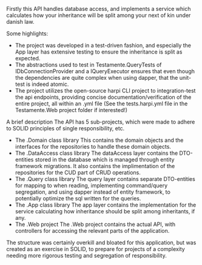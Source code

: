 Firstly this API handles database access, and implements a service which calculates how your inheritance will be split among your next of kin under danish law.

Some highlights:
- The project was developed in a test-driven fashion, and especially the App layer has extensive testing to ensure the inheritance is split as expected.
- The abstractions used to test in Testamente.QueryTests of IDbConnectionProvider and a IQueryExecutor ensures that even though the dependencies are quite complex when using dapper, that the unit-test is indeed atomic.
- The project utilizes the open-source harpi CLI project to integration-test the api endpoints, providing concise documentation/verification of the entire project, all within an .yml file (See the tests.harpi.yml file in the Testamente.Web project folder if interested!)

A brief description
The API has 5 sub-projects, which were made to adhere to SOLID principles of single responsibility, etc.
- The .Domain class library
  This contains the domain objects and the interfaces for the repositories to handle these domain objects.
- The .DataAccess class library
  The dataAccess layer contains the DTO-entities stored in the database which is managed through entity framework migrations.
  It also contains the implimentation of the repositories for the CUD part of CRUD operations.
- The .Query class library
  The query layer contains separate DTO-entities for mapping to when reading, implementing command/query segregation, and using dapper instead of entity framework, to     potentially optimize the sql written for the queries.
- The .App class library
  The app layer contains the implementation for the service calculating how inheritance should be split among inheritants, if any.
- The .Web project
  The .Web project contains the actual API, with controllers for accessing the relevant parts of the application.

The structure was certainly overkill and bloated for this application, but was created as an exercise in SOLID, to prepare for projects of a complexity needing more rigorous testing and segregation of responsibility.

